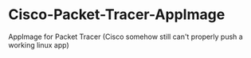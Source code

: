 # Cisco-Packet-Tracer-AppImage
AppImage for Packet Tracer (Cisco somehow still can't properly push a working linux app)
